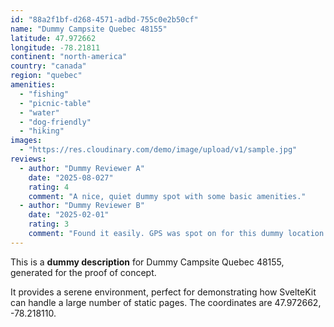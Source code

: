 ```yaml
---
id: "88a2f1bf-d268-4571-adbd-755c0e2b50cf"
name: "Dummy Campsite Quebec 48155"
latitude: 47.972662
longitude: -78.21811
continent: "north-america"
country: "canada"
region: "quebec"
amenities:
  - "fishing"
  - "picnic-table"
  - "water"
  - "dog-friendly"
  - "hiking"
images:
  - "https://res.cloudinary.com/demo/image/upload/v1/sample.jpg"
reviews:
  - author: "Dummy Reviewer A"
    date: "2025-08-027"
    rating: 4
    comment: "A nice, quiet dummy spot with some basic amenities."
  - author: "Dummy Reviewer B"
    date: "2025-02-01"
    rating: 3
    comment: "Found it easily. GPS was spot on for this dummy location."
---
```


This is a **dummy description** for Dummy Campsite Quebec 48155, generated for the proof of concept.

It provides a serene environment, perfect for demonstrating how SvelteKit can handle a large number of static pages. The coordinates are 47.972662, -78.218110.
